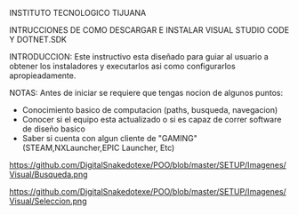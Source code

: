 INSTITUTO TECNOLOGICO TIJUANA

INTRUCCIONES DE COMO DESCARGAR E INSTALAR VISUAL STUDIO CODE Y DOTNET.SDK

INTRODUCCION:
Este instructivo esta diseñado para guiar al usuario a obtener los instaladores y 
executarlos asi como configurarlos apropieadamente.

NOTAS:
Antes de iniciar se requiere que tengas nocion de algunos puntos:
  - Conocimiento basico de computacion (paths, busqueda, navegacion)
  - Conocer si el equipo esta actualizado o si es capaz de correr software de diseño basico
  - Saber si cuenta con algun cliente de "GAMING" (STEAM,NXLauncher,EPIC Launcher, Etc)
 
 https://github.com/DigitalSnakedotexe/POO/blob/master/SETUP/Imagenes/Visual/Busqueda.png
 
 
 https://github.com/DigitalSnakedotexe/POO/blob/master/SETUP/Imagenes/Visual/Seleccion.png
